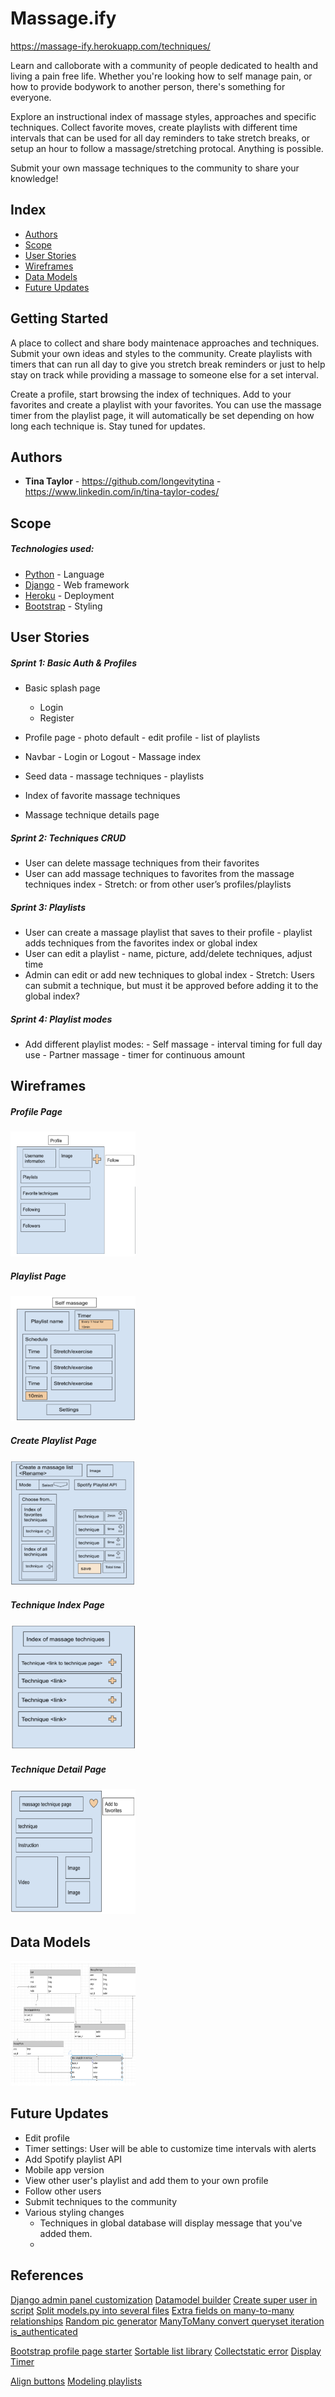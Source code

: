 # Massage.ify

https://massage-ify.herokuapp.com/techniques/

Learn and calloborate with a community of people dedicated to health and living a pain free life. Whether you're looking how to self manage pain, or how to provide bodywork to another person, there's something for everyone.

Explore an instructional index of massage styles, approaches and specific techniques. Collect favorite moves, create playlists with different time intervals that can be used for all day reminders to take stretch breaks, or setup an hour to follow a massage/stretching protocal. Anything is possible.

Submit your own massage techniques to the community to share your knowledge!

## Index

- [Authors](#authors)
- [Scope](#scope)
- [User Stories](#user-stories)
- [Wireframes](#wireframes)
- [Data Models](#data-models)
- [Future Updates](#future-updates)

## Getting Started

A place to collect and share body maintenace approaches and techniques. Submit your own ideas and styles to the community.
Create playlists with timers that can run all day to give you stretch break reminders or just to help stay on track while providing a massage to someone else for a set interval.

Create a profile, start browsing the index of techniques. Add to your favorites and create a playlist with your favorites. You can use the massage timer from the playlist page, it will automatically be set depending on how long each technique is. Stay tuned for updates.

## Authors

- **Tina Taylor** - https://github.com/longevitytina - https://www.linkedin.com/in/tina-taylor-codes/

## Scope

##### Technologies used:

- [Python](https://www.python.org) - Language
- [Django](https://www.djangoproject.com) - Web framework
- [Heroku](https://www.heroku.com) - Deployment
- [Bootstrap](https://getbootstrap.com) - Styling

## User Stories

##### Sprint 1: Basic Auth & Profiles

- Basic splash page

  - Login
  - Register

- Profile page - photo default - edit profile - list of playlists
- Navbar - Login or Logout - Massage index
- Seed data - massage techniques - playlists
- Index of favorite massage techniques
- Massage technique details page

##### Sprint 2: Techniques CRUD

- User can delete massage techniques from their favorites
- User can add massage techniques to favorites from the massage techniques index - Stretch: or from other user’s profiles/playlists

##### Sprint 3: Playlists

- User can create a massage playlist that saves to their profile - playlist adds techniques from the favorites index or global index
- User can edit a playlist - name, picture, add/delete techniques, adjust time
- Admin can edit or add new techniques to global index - Stretch: Users can submit a technique, but must it be approved before adding it to the global index?

##### Sprint 4: Playlist modes

- Add different playlist modes: - Self massage - interval timing for full day use - Partner massage - timer for continuous amount

## Wireframes

##### Profile Page

<img src="main_app/static/images/profile.png" width="200" height="200">

##### Playlist Page

<img src="main_app/static/images/playlist_view.png" width="200" height="200">

##### Create Playlist Page

<img src="main_app/static/images/playlist_create.png" width="200" height="200">

##### Technique Index Page

<img src="main_app/static/images/tech_index.png" width="200" height="200">

##### Technique Detail Page

<img src="main_app/static/images/technique_detail.png" width="200" height="200">

## Data Models

<img src="main_app/static/images/Datamodels.png" width="200" height="200">

## Future Updates

- Edit profile
- Timer settings: User will be able to customize time intervals with alerts
- Add Spotify playlist API
- Mobile app version
- View other user's playlist and add them to your own profile
- Follow other users
- Submit techniques to the community
- Various styling changes
  - Techniques in global database will display message that you've added them.
  -

## References

[Django admin panel customization](https://data-flair.training/blogs/django-admin-customization/)
[Datamodel builder](https://www.lucidchart.com/)
[Create super user in script](https://stackoverflow.com/questions/6244382/how-to-automate-createsuperuser-on-django)
[Split models.py into several files](https://stackoverflow.com/questions/6336664/split-models-py-into-several-files)
[Extra fields on many-to-many relationships](https://docs.djangoproject.com/en/dev/topics/db/models/#extra-fields-on-many-to-many-relationships)
[Random pic generator](https://source.unsplash.com/)
[ManyToMany convert queryset iteration ](https://stackoverflow.com/questions/45768190/typeerror-manyrelatedmanager-object-is-not-iterable)
[is_authenticated](https://docs.djangoproject.com/en/2.0/topics/auth/default/#limiting-access-to-logged-in-users)

[Bootstrap profile page starter](https://bootstrapious.com/p/bootstrap-profile-page)
[Sortable list library](https://github.com/SortableJS/Sortable)
[Collectstatic error](https://stackoverflow.com/questions/36665889/collectstatic-error-while-deploying-django-app-to-heroku)
[Display Timer](https://www.freecodecamp.org/forum/t/return-in-setinterval/186389/8)

[Align buttons](https://stackoverflow.com/questions/20962483/how-do-i-make-two-bootstrap-buttons-side-by-side/20962556)
[Modeling playlists](https://stackoverflow.com/questions/4799378/best-way-to-make-a-simple-orderable-playlist-in-django)
